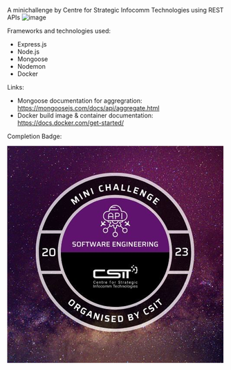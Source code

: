 A minichallenge by Centre for Strategic Infocomm Technologies using REST APIs
<img width="643" alt="image" src="https://github.com/code-and-tilt/minichallenge/assets/129772239/5b8df8fc-249b-4d83-b2a2-f330de23bebb">


Frameworks and technologies used:
- Express.js
- Node.js
- Mongoose
- Nodemon
- Docker

Links:
- Mongoose documentation for aggregration: https://mongoosejs.com/docs/api/aggregate.html
- Docker build image & container documentation: https://docs.docker.com/get-started/

Completion Badge:

![Completion Badge](/CSIT-SWE%20Badge.jfif)
